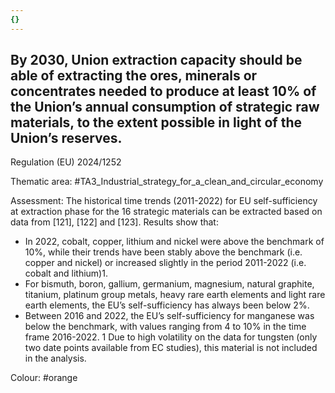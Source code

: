 ```yaml
---
{}
---
```

## By 2030, Union extraction capacity should be able of extracting the ores, minerals or concentrates needed to produce at least 10% of the Union’s annual consumption of strategic raw materials, to the extent possible in light of the Union’s reserves.
Regulation (EU) 2024/1252

Thematic area: #TA3_Industrial_strategy_for_a_clean_and_circular_economy

Assessment: The historical time trends (2011-2022) for EU self-sufficiency at extraction phase for the 16 strategic materials can be extracted based on data from [121], [122] and [123]. Results show that:
- In 2022, cobalt, copper, lithium and nickel were above the benchmark of 10%, while their trends have been stably above the benchmark (i.e. copper and nickel) or increased slightly in the period 2011-2022 (i.e. cobalt and lithium)1.
- For bismuth, boron, gallium, germanium, magnesium, natural graphite, titanium, platinum group metals, heavy rare earth elements and light rare earth elements, the EU’s self-sufficiency has always been below 2%.
- Between 2016 and 2022, the EU’s self-sufficiency for manganese was below the benchmark, with values ranging from 4 to 10% in the time frame 2016-2022.
1 Due to high volatility on the data for tungsten (only two date points available from EC studies), this material is not included in the analysis.

Colour: #orange